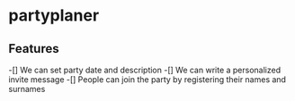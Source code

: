 # partyplaner

## Features

-[] We can set party date and description
-[] We can write a personalized invite message
-[] People can join the party by registering their names and surnames
